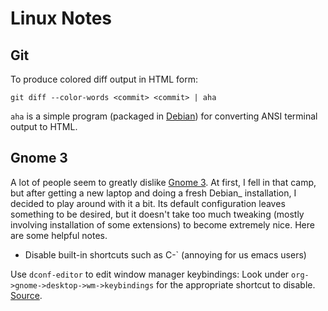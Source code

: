Linux Notes
===========

Git
---

To produce colored diff output in HTML form:

    git diff --color-words <commit> <commit> | aha

`aha` is a simple program (packaged in [Debian][]) for converting ANSI
terminal output to HTML.

[Debian]: http://www.debian.org/

Gnome 3
-------

A lot of people seem to greatly dislike [Gnome 3][]. At first, I fell
in that camp, but after getting a new laptop and doing a fresh Debian_
installation, I decided to play around with it a bit. Its default
configuration leaves something to be desired, but it doesn't take too
much tweaking (mostly involving installation of some extensions) to
become extremely nice. Here are some helpful notes.

* Disable built-in shortcuts such as C-` (annoying for us emacs users)

Use `dconf-editor` to edit window manager keybindings: Look under
`org->gnome->desktop->wm->keybindings` for the appropriate shortcut to
disable. [Source][dconf keys].

[Gnome 3]: http://www.gnome.org
[dconf keys]: http://askubuntu.com/questions/175369/how-do-i-disable-ctrl-alt-d-in-gnome-shell

